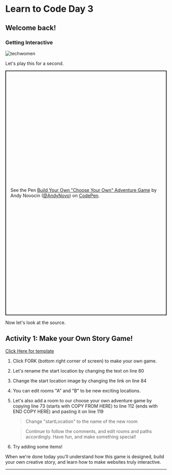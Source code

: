 <h1> Learn to Code Day 3</h1>
<h2> Welcome back!</h2>
<h3>Getting Interactive</h3>

![techwomen](https://images.unsplash.com/photo-1452457750107-cd084dce177d?ixlib=rb-1.2.1&auto=format&fit=crop&w=991&q=80)

Let's play this for a second.

<p class="codepen" data-height="765" data-theme-id="light" data-default-tab="result" data-user="AndyNovo" data-slug-hash="zYrYPpR" style="height: 765px; box-sizing: border-box; display: flex; align-items: center; justify-content: center; border: 2px solid; margin: 1em 0; padding: 1em;" data-pen-title="Build Your Own &amp;quot;Choose Your Own&amp;quot; Adventure Game">
  <span>See the Pen <a href="https://codepen.io/AndyNovo/pen/zYrYPpR">
  Build Your Own &quot;Choose Your Own&quot; Adventure Game</a> by Andy Novocin (<a href="https://codepen.io/AndyNovo">@AndyNovo</a>)
  on <a href="https://codepen.io">CodePen</a>.</span>
</p>
<script async src="https://static.codepen.io/assets/embed/ei.js"></script>

Now let's look at the source.

## Activity 1:  Make your Own Story Game!

<a href="https://codepen.io/Arnell/pen/KKVgLmp?editors=0010
" target="_blank">Click Here for template</a>

1. Click FORK (bottom right corner of screen) to make your own game.

2. Let's rename the start location by changing the text on line 80

3. Change the start location image by changing the link on line 84

4. You can edit rooms "A" and "B" to be new exciting locations.

5. Let's also add a room to our choose your own adventure game by copying line 73 (starts with COPY FROM HERE) to line 112 (ends with END COPY HERE) and pasting it on line 119

   >Change "startLocation" to the name of the new room 

   >Continue to follow the comments, and edit rooms and paths accordingly. Have fun, and make something special!

6. Try adding some items!

When we're done today you'll understand how this game is designed, build your own creative story, and learn how to make websites truly interactive.

---------------------------
